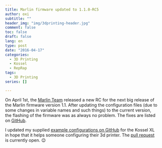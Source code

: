 ```yaml
---
title: Marlin firmware updated to 1.1.0-RC5
author: oxi
subtitle: ""
header_img: "img/3dprinting-header.jpg"
comment: false
toc: false
draft: false
lang: en
type: post
date: "2016-04-17"
categories:
  - 3D Printing
  - Kossel
  - RepRap
tags:
  - 3D Printing
series: []

---
```

On April 1st, the <a href="http://reprap.org/wiki/Marlin" target="_blank">Marlin Team</a> released a new RC for the next big release of the Marlin firmware version 1.1. After updating the configuration files (due to some changes in variable names and such things) to the current version, the flashing of the firmware was as always no problem. The fixes are listed on <a href="https://github.com/MarlinFirmware/Marlin" target="_blank">GitHub</a>.

I updated my supplied <a href="https://github.com/MarlinFirmware/Marlin/tree/RCBugFix/Marlin/example_configurations/delta/kossel_xl" target="_blank">example configurations on GitHub</a> for the Kossel XL in hope that it helps someone configuring their 3d printer. The <a href="https://github.com/MarlinFirmware/Marlin/pull/3540" target="_blank">pull request</a> is currently open. 😉
